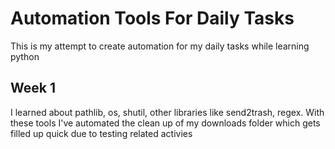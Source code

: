 # Automation Tools For Daily Tasks
This is my attempt to create automation for my daily tasks while learning python

## Week 1
I learned about pathlib, os, shutil, other libraries like send2trash, regex. With these tools I've automated the clean up of my downloads folder which gets filled up quick due to testing related activies
